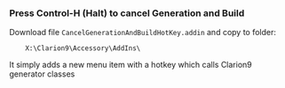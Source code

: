 ### Press Control-H (Halt) to cancel Generation and Build

Download file `CancelGenerationAndBuildHotKey.addin` and copy to folder:

```
    X:\Clarion9\Accessory\AddIns\
```

It simply adds a new menu item with a hotkey which calls Clarion9 generator classes
